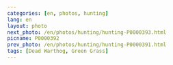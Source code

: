 ```yaml
---
categories: [en, photos, hunting]
lang: en
layout: photo
next_photo: /en/photos/hunting/hunting-P0000393.html
picname: P0000392
prev_photo: /en/photos/hunting/hunting-P0000391.html
tags: [Dead Warthog, Green Grass]
---
```

